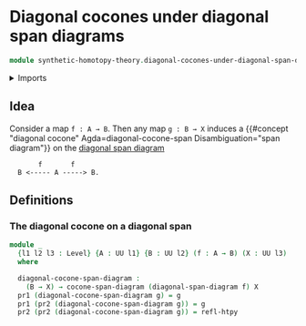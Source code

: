 # Diagonal cocones under diagonal span diagrams

```agda
module synthetic-homotopy-theory.diagonal-cocones-under-diagonal-span-diagrams where
```

<details><summary>Imports</summary>

```agda
open import foundation.dependent-pair-types
open import foundation.diagonal-span-diagrams
open import foundation.homotopies
open import foundation.universe-levels

open import synthetic-homotopy-theory.cocones-under-span-diagrams
```

</details>

## Idea

Consider a map `f : A → B`. Then any map `g : B → X` induces a
{{#concept "diagonal cocone" Agda=diagonal-cocone-span Disambiguation="span diagram"}}
on the [diagonal span diagram](foundation.diagonal-span-diagrams.md)

```text
       f       f
  B <----- A -----> B.
```

## Definitions

### The diagonal cocone on a diagonal span

```agda
module _
  {l1 l2 l3 : Level} {A : UU l1} {B : UU l2} (f : A → B) (X : UU l3)
  where

  diagonal-cocone-span-diagram :
    (B → X) → cocone-span-diagram (diagonal-span-diagram f) X
  pr1 (diagonal-cocone-span-diagram g) = g
  pr1 (pr2 (diagonal-cocone-span-diagram g)) = g
  pr2 (pr2 (diagonal-cocone-span-diagram g)) = refl-htpy
```
